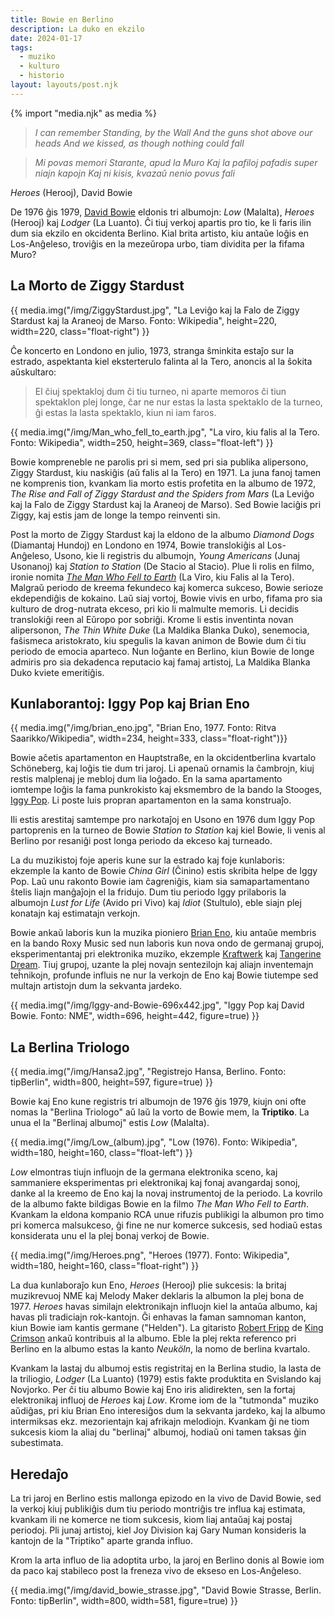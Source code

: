```yaml
---
title: Bowie en Berlino
description: La duko en ekzilo
date: 2024-01-17
tags:
  - muziko
  - kulturo
  - historio
layout: layouts/post.njk
---
```

{% import "media.njk" as media %}

> _I can remember
> Standing, by the Wall
> And the guns shot above our heads
> And we kissed, as though nothing could fall_

> _Mi povas memori
> Starante, apud la Muro
> Kaj la pafiloj pafadis super niajn kapojn
> Kaj ni kisis, kvazaŭ nenio povus fali_

_Heroes_ (Herooj), David Bowie

De 1976 ĝis 1979, [David Bowie](https://eo.wikipedia.org/wiki/David_Bowie) eldonis tri albumojn: _Low_ (Malalta), _Heroes_ (Herooj) kaj _Lodger_ (La Luanto). Ĉi tiuj verkoj apartis pro tio, ke li faris ilin dum sia ekzilo en okcidenta Berlino. Kial brita artisto, kiu antaŭe loĝis en Los-Anĝeleso, troviĝis en la mezeŭropa urbo, tiam dividita per la fifama Muro?


## La Morto de Ziggy Stardust

{{ media.img("/img/ZiggyStardust.jpg", "La Leviĝo kaj la Falo de Ziggy Stardust kaj la Araneoj de Marso. Fonto: Wikipedia", height=220, width=220, class="float-right") }}

Ĉe koncerto en Londono en julio, 1973, stranga ŝminkita estaĵo sur la estrado, aspektanta kiel eksterterulo falinta al la Tero, anoncis al la ŝokita aŭskultaro:

> El ĉiuj spektakloj dum ĉi tiu turneo, ni aparte memoros ĉi tiun spektaklon plej longe, ĉar ne nur estas la lasta spektaklo de la turneo, ĝi estas la lasta spektaklo, kiun ni iam faros.

{{ media.img("/img/Man_who_fell_to_earth.jpg", "La viro, kiu falis al la Tero. Fonto: Wikipedia", width=250, height=369, class="float-left") }}

Bowie kompreneble ne parolis pri si mem, sed pri sia publika alipersono, Ziggy Stardust, kiu naskiĝis (aŭ falis al la Tero) en 1971. La juna fanoj tamen ne komprenis tion, kvankam lia morto estis profetita en la albumo de 1972, _The Rise and Fall of Ziggy Stardust and the Spiders from Mars_ (La Leviĝo kaj la Falo de Ziggy Stardust kaj la Araneoj de Marso). Sed Bowie laciĝis pri Ziggy, kaj estis jam de longe la tempo reinventi sin.


Post la morto de Ziggy Stardust kaj la eldono de la albumo _Diamond Dogs_ (Diamantaj Hundoj) en Londono en 1974, Bowie translokiĝis al Los-Anĝeleso, Usono, kie li registris du albumojn, _Young Americans_ (Junaj Usonanoj) kaj _Station to Station_ (De Stacio al Stacio). Plue li rolis en filmo, ironie nomita _[The Man Who Fell to Earth](https://en.wikipedia.org/wiki/The_Man_Who_Fell_to_Earth)_ (La Viro, kiu Falis al la Tero). Malgraŭ periodo de kreema fekundeco kaj komerca sukceso, Bowie serioze ekdependiĝis de kokaino. Laŭ siaj vortoj, Bowie vivis en urbo, fifama pro sia kulturo de drog-nutrata ekceso, pri kio li malmulte memoris. Li decidis translokiĝi reen al Eŭropo por sobriĝi. Krome li estis inventinta novan alipersonon, _The Thin White Duke_ (La Maldika Blanka Duko), senemocia, faŝismeca aristokrato, kiu spegulis la kavan animon de Bowie dum ĉi tiu periodo de emocia aparteco. Nun loĝante en Berlino, kiun Bowie de longe admiris pro sia dekadenca reputacio kaj famaj artistoj, La Maldika Blanka Duko kviete emeritiĝis.

## Kunlaborantoj: Iggy Pop kaj Brian Eno


{{ media.img("/img/brian_eno.jpg", "Brian Eno, 1977. Fonto: Ritva Saarikko/Wikipedia", width=234, height=333, class="float-right")}}

Bowie aĉetis apartamenton en Hauptstraße, en la okcidentberlina kvartalo Schöneberg, kaj loĝis tie dum tri jaroj. Li apenaŭ ornamis la ĉambrojn, kiuj restis malplenaj je mebloj dum lia loĝado. En la sama apartamento iomtempe loĝis la fama punkrokisto kaj eksmembro de la bando la Stooges, [Iggy Pop](https://eo.wikipedia.org/wiki/Iggy_Pop). Li poste luis propran apartamenton en la sama konstruaĵo.

Ili estis arestitaj samtempe pro narkotaĵoj en Usono en 1976 dum Iggy Pop partoprenis en la turneo de Bowie _Station to Station_ kaj kiel Bowie, li venis al Berlino por resaniĝi post longa periodo da ekceso kaj turneado.

La du muzikistoj foje aperis kune sur la estrado kaj foje kunlaboris: ekzemple la kanto de Bowie _China Girl_ (Ĉinino) estis skribita helpe de Iggy Pop. Laŭ unu rakonto Bowie iam ĉagreniĝis, kiam sia samapartamentano ŝtelis liajn manĝaĵojn el la fridujo. Dum tiu periodo Iggy prilaboris la albumojn _Lust for Life_ (Avido pri Vivo) kaj _Idiot_ (Stultulo), eble siajn plej konatajn kaj estimatajn verkojn.

Bowie ankaŭ laboris kun la muzika pioniero [Brian Eno](https://eo.wikipedia.org/wiki/Brian_Eno), kiu antaŭe membris en la bando Roxy Music sed nun laboris kun nova ondo de germanaj grupoj, eksperimentantaj pri elektronika muziko, ekzemple [Kraftwerk](https://eo.wikipedia.org/wiki/Kraftwerk) kaj [Tangerine Dream](https://eo.wikipedia.org/wiki/Tangerine_Dream). Tiuj grupoj, uzante la plej novajn sentezilojn kaj aliajn inventemajn teĥnikojn, profunde influis ne nur la verkojn de Eno kaj Bowie tiutempe sed multajn artistojn dum la sekvanta jardeko.


{{ media.img("/img/Iggy-and-Bowie-696x442.jpg", "Iggy Pop kaj David Bowie. Fonto: NME", width=696, height=442, figure=true) }}

## La Berlina Triologo

{{ media.img("/img/Hansa2.jpg", "Registrejo Hansa, Berlino. Fonto: tipBerlin", width=800, height=597, figure=true) }}

Bowie kaj Eno kune registris tri albumojn de 1976 ĝis 1979, kiujn oni ofte nomas la "Berlina Triologo" aŭ laŭ la vorto de Bowie mem, la **Triptiko**. La unua el la "Berlinaj albumoj" estis _Low_ (Malalta).

{{ media.img("/img/Low_(album).jpg", "Low (1976). Fonto: Wikipedia", width=180, height=160, class="float-left") }}

_Low_ elmontras tiujn influojn de la germana elektronika sceno, kaj sammaniere eksperimentas pri elektronikaj kaj fonaj avangardaj sonoj, danke al la kreemo de Eno kaj la novaj instrumentoj de la periodo. La kovrilo de la albumo fakte bildigas Bowie en la filmo _The Man Who Fell to Earth_. Kvankam la eldona kompanio RCA unue rifuzis publikigi la albumon pro timo pri komerca malsukceso, ĝi fine ne nur komerce sukcesis, sed hodiaŭ estas konsiderata unu el la plej bonaj verkoj de Bowie.

{{ media.img("/img/Heroes.png", "Heroes (1977). Fonto: Wikipedia", width=180, height=160, class="float-right") }}

  La dua kunlaboraĵo kun Eno, _Heroes_ (Herooj) plie sukcesis: la britaj muzikrevuoj NME kaj Melody Maker deklaris la albumon la plej bona de 1977. _Heroes_ havas similajn elektronikajn influojn kiel la antaŭa albumo, kaj havas pli tradiciajn rok-kantojn. Ĝi enhavas la faman samnoman kanton, kiun Bowie iam kantis germane ("Helden"). La gitaristo [Robert Fripp](https://en.wikipedia.org/wiki/Robert_Fripp) de [King Crimson](https://en.wikipedia.org/wiki/King_Crimson) ankaŭ kontribuis al la albumo. Eble la plej rekta referenco pri Berlino en la albumo estas la kanto _Neuköln_, la nomo de berlina kvartalo.

Kvankam la lastaj du albumoj estis registritaj en la Berlina studio, la lasta de la triliogio, _Lodger_ (La Luanto) (1979) estis fakte produktita en Svislando kaj Novjorko. Per ĉi tiu albumo Bowie kaj Eno iris alidirekten, sen la fortaj elektronikaj influoj de _Heroes_ kaj _Low_. Krome iom de la "tutmonda" muziko aŭdiĝas, pri kiu Brian Eno interesiĝos dum la sekvanta jardeko, kaj la albumo intermiksas ekz. mezorientajn kaj afrikajn melodiojn. Kvankam ĝi ne tiom sukcesis kiom la aliaj du "berlinaj" albumoj, hodiaŭ oni tamen taksas ĝin subestimata.

## Heredaĵo

La tri jaroj en Berlino estis mallonga epizodo en la vivo de David Bowie, sed la verkoj kiuj publikiĝis dum tiu periodo montriĝis tre influa kaj estimata, kvankam ili ne komerce ne tiom sukcesis, kiom liaj antaŭaj kaj postaj periodoj. Pli junaj artistoj, kiel Joy Division kaj Gary Numan konsideris la kantojn de la "Triptiko" aparte granda influo.

Krom la arta influo de lia adoptita urbo, la jaroj en Berlino donis al Bowie iom da paco kaj stabileco post la freneza vivo de ekseso en Los-Anĝeleso.

{{ media.img("/img/david_bowie_strasse.jpg", "David Bowie Strasse, Berlin. Fonto: tipBerlin", width=800, width=581, figure=true) }}




